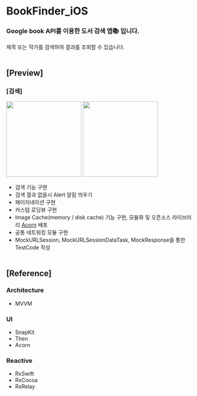 # BookFinder_iOS
### Google book API를 이용한 도서 검색 앱📚 입니다.
제목 또는 작가를 검색하여 결과를 조회할 수 있습니다.
<br/><br/>

## [Preview]
### [검색]
<img src="https://user-images.githubusercontent.com/61855905/191176804-032022ed-2c41-43fc-a8f1-c6c6458b9b69.gif" width="200" /> <img src="https://user-images.githubusercontent.com/61855905/191176797-9fcb59f6-0e66-4ec4-95a6-c98d62c614e8.gif" width="200" />
<br/> 
- 검색 기능 구현
- 검색 결과 없을시 Alert 알림 띄우기
- 페이지네이션 구현
- 커스텀 로딩뷰 구현
- Image Cache(memory / disk cache) 기능 구현, 모듈화 및 오픈소스 라이브러리 [Acorn](https://github.com/jeon-soyeong/Acorn) 배포
- 공통 네트워킹 모듈 구현
- MockURLSession, MockURLSessionDataTask, MockResponse을 통한 TestCode 작성<br/><br/>

## [Reference]
### Architecture
- MVVM

 ### UI
- SnapKit
- Then
- Acorn

 ### Reactive
- RxSwift
- RxCocoa
- RxRelay
